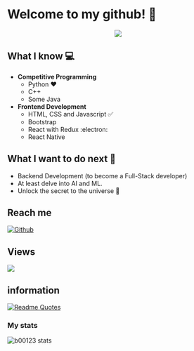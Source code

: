 # Welcome to my github! 👋

<div align="center">
	<img src="https://raw.githubusercontent.com/b00123/b00123/master/intro.gif">
</div>

## What I know :computer:
- **Competitive Programming**
	- Python ❤️
	- C++
	- Some Java
- **Frontend Development**
	- HTML, CSS and Javascript :white_check_mark:
	- Bootstrap
	- React with Redux :electron:
	- React Native

## What I want to do next :thinking:
- Backend Development (to become a Full-Stack developer)
- At least delve into AI and ML.
- Unlock the secret to the universe :rofl:

## Reach me 
[![Github](https://img.shields.io/github/followers/b00123?label=Follow&style=social)](https://github.com/b00123)

## Views
![](https://komarev.com/ghpvc/?username=b00123)

## information
[![Readme Quotes](https://quotes-github-readme.vercel.app/api?type=horizontal&theme=dark)](https://github.com/piyushsuthar/github-readme-quotes)

### My stats

![b00123 stats](https://github-readme-stats.vercel.app/api?username=b00123&show_icons=true)



